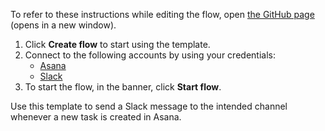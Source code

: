 To refer to these instructions while editing the flow, open [the GitHub page](https://github.com/ot4i/app-connect-templates/tree/main/resources/markdown/Send%20a%20Slack%20message%20whenever%20a%20new%20task%20is%20created%20in%20Asana_instructions.md) (opens in a new window).

1. Click **Create flow** to start using the template.
2. Connect to the following accounts by using your credentials:
   - [Asana](https://www.ibm.com/docs/en/app-connect/saas?topic=apps-asana) 
   - [Slack](https://ibm.biz/acslack)
3. To start the flow, in the banner, click **Start flow**.


Use this template to send a Slack message to the intended channel whenever a new task is created in Asana.

